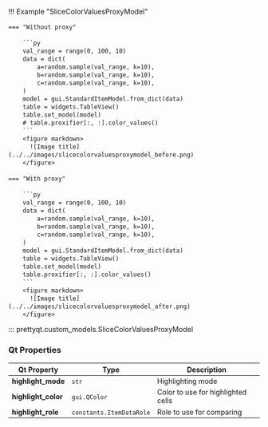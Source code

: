 !!! Example "SliceColorValuesProxyModel"

    === "Without proxy"

        ```py
        val_range = range(0, 100, 10)
        data = dict(
            a=random.sample(val_range, k=10),
            b=random.sample(val_range, k=10),
            c=random.sample(val_range, k=10),
        )
        model = gui.StandardItemModel.from_dict(data)
        table = widgets.TableView()
        table.set_model(model)
        # table.proxifier[:, :].color_values()
        ```
        <figure markdown>
          ![Image title](../../images/slicecolorvaluesproxymodel_before.png)
        </figure>

    === "With proxy"

        ```py
        val_range = range(0, 100, 10)
        data = dict(
            a=random.sample(val_range, k=10),
            b=random.sample(val_range, k=10),
            c=random.sample(val_range, k=10),
        )
        model = gui.StandardItemModel.from_dict(data)
        table = widgets.TableView()
        table.set_model(model)
        table.proxifier[:, :].color_values()
        ```
        <figure markdown>
          ![Image title](../../images/slicecolorvaluesproxymodel_after.png)
        </figure>


::: prettyqt.custom_models.SliceColorValuesProxyModel


### Qt Properties

| Qt Property         | Type                     | Description                        |
| --------------------|--------------------------| -----------------------------------|
| **highlight_mode**  | `str`                    | Highlighting mode                  |
| **highlight_color** | `gui.QColor`             | Color to use for highlighted cells |
| **highlight_role**  | `constants.ItemDataRole` | Role to use for comparing          |
